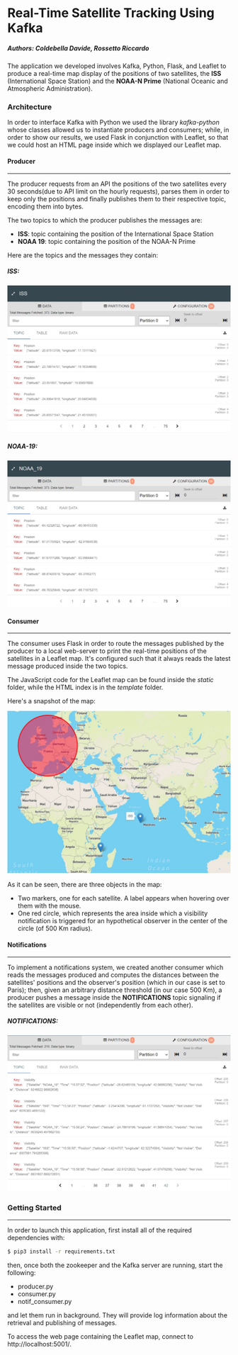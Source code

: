 # Real-Time Satellite Tracking Using Kafka

##### Authors: Coldebella Davide, Rossetto Riccardo

The application we developed involves Kafka, Python, Flask, and Leaflet to produce a real-time map display of the positions of two satellites, the **ISS** (International Space Station) and the **NOAA-N Prime** (National Oceanic and Atmospheric Administration). 

### Architecture

In order to interface Kafka with Python we used the library *kafka-python* whose classes allowed us to instantiate producers and consumers; while, in order to show our results, we used Flask in conjunction with Leaflet, so that we could host an HTML page inside which we displayed our Leaflet map.

#### Producer

---

The producer requests from an API the positions of the two satellites every 30 seconds(due to API limit on the hourly requests), parses them in order to keep only the positions and finally publishes them to their respective topic, encoding them into bytes.

The two topics to which the producer publishes the messages are:

* **ISS**: topic containing the position of the International Space Station
* **NOAA 19**: topic containing the position of the NOAA-N Prime

Here are the topics and the messages they contain:

##### ISS:

![](https://github.com/RiccardoRossetto/kafka-satellite-tracking/blob/main/imgs/iss-topic.jpeg)

##### NOAA-19:

![](https://github.com/RiccardoRossetto/kafka-satellite-tracking/blob/main/imgs/noaa-topic.jpeg)

#### Consumer

---

The consumer uses Flask in order to route the messages published by the producer to a local web-server to print the real-time positions of the satellites in a Leaflet map. It's configured such that it always reads the latest message produced inside the two topics.

The JavaScript code for the Leaflet map can be found inside the *static* folder, while the HTML index is in the *template* folder.

Here's a snapshot of the map:

![](https://github.com/RiccardoRossetto/kafka-satellite-tracking/blob/main/imgs/map.jpeg)

As it can be seen, there are three objects in the map:

* Two markers, one for each satellite. A label appears when hovering over them with the mouse.
* One red circle, which represents the area inside which a visibility notification is triggered for an hypothetical observer in the center of the circle (of 500 Km radius).

#### Notifications

---

To implement a notifications system, we created another consumer which reads the messages produced and computes the distances between the satellites' positions and the observer's position (which in our case is set to Paris); then, given an arbitrary distance threshold (in our case 500 Km), a producer pushes a message inside the **NOTIFICATIONS** topic signaling if the satellites are visible or not (independently from each other).

##### NOTIFICATIONS:

![](https://github.com/RiccardoRossetto/kafka-satellite-tracking/blob/main/imgs/notif-topic.jpeg)

### Getting Started

---

In order to launch this application, first install all of the required dependencies with:

```bash
$ pip3 install -r requirements.txt
```

then, once both the zookeeper and the Kafka server are running, start the following:

* producer.py
* consumer.py
* notif_consumer.py

and let them run in background. They will provide log information about the retrieval and publishing of messages.

To access the web page containing the Leaflet map, connect to http://localhost:5001/.



